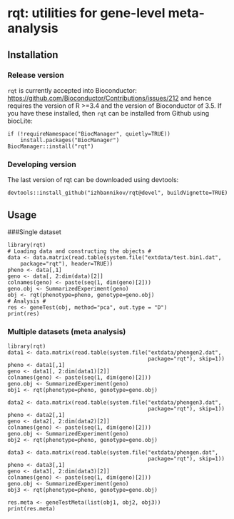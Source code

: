 # rqt: utilities for gene-level meta-analysis

## Installation

### Release version

```rqt``` is currently accepted into Bioconductor:  https://github.com/Bioconductor/Contributions/issues/212
and hence requires the version of R >=3.4 and the version of Bioconductor of 3.5.
If you have these installed, then ```rqt``` can be installed from Github using biocLite:

```
if (!requireNamespace("BiocManager", quietly=TRUE))
    install.packages("BiocManager")
BiocManager::install("rqt")
```

### Developing version

The last version of rqt can be downloaded using devtools:

```
devtools::install_github("izhbannikov/rqt@devel", buildVignette=TRUE)
```

## Usage

###Single dataset

```
library(rqt)
# Loading data and constructing the objects #
data <- data.matrix(read.table(system.file("extdata/test.bin1.dat",
    package="rqt"), header=TRUE))
pheno <- data[,1]
geno <- data[, 2:dim(data)[2]]
colnames(geno) <- paste(seq(1, dim(geno)[2]))
geno.obj <- SummarizedExperiment(geno)
obj <- rqt(phenotype=pheno, genotype=geno.obj)
# Analysis #
res <- geneTest(obj, method="pca", out.type = "D")
print(res)
```

### Multiple datasets (meta analysis)
```
library(rqt)
data1 <- data.matrix(read.table(system.file("extdata/phengen2.dat",
                                            package="rqt"), skip=1))
pheno <- data1[,1]
geno <- data1[, 2:dim(data1)[2]]
colnames(geno) <- paste(seq(1, dim(geno)[2]))
geno.obj <- SummarizedExperiment(geno)
obj1 <- rqt(phenotype=pheno, genotype=geno.obj)

data2 <- data.matrix(read.table(system.file("extdata/phengen3.dat",
                                            package="rqt"), skip=1))
pheno <- data2[,1]
geno <- data2[, 2:dim(data2)[2]]
colnames(geno) <- paste(seq(1, dim(geno)[2]))
geno.obj <- SummarizedExperiment(geno)
obj2 <- rqt(phenotype=pheno, genotype=geno.obj)

data3 <- data.matrix(read.table(system.file("extdata/phengen.dat",
                                            package="rqt"), skip=1))
pheno <- data3[,1]
geno <- data3[, 2:dim(data3)[2]]
colnames(geno) <- paste(seq(1, dim(geno)[2]))
geno.obj <- SummarizedExperiment(geno)
obj3 <- rqt(phenotype=pheno, genotype=geno.obj)

res.meta <- geneTestMeta(list(obj1, obj2, obj3))
print(res.meta)
```
